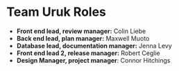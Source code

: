 # Team Uruk Roles
* **Front end lead, review manager:** Colin Liebe
* **Back end lead, plan manager:** Maxwell Muoto
* **Database lead, documentation manager:** Jenna Levy
* **Front end lead 2, release manager:** Robert Ceglie
* **Design Manager, project manager**: Connor Hitchings
